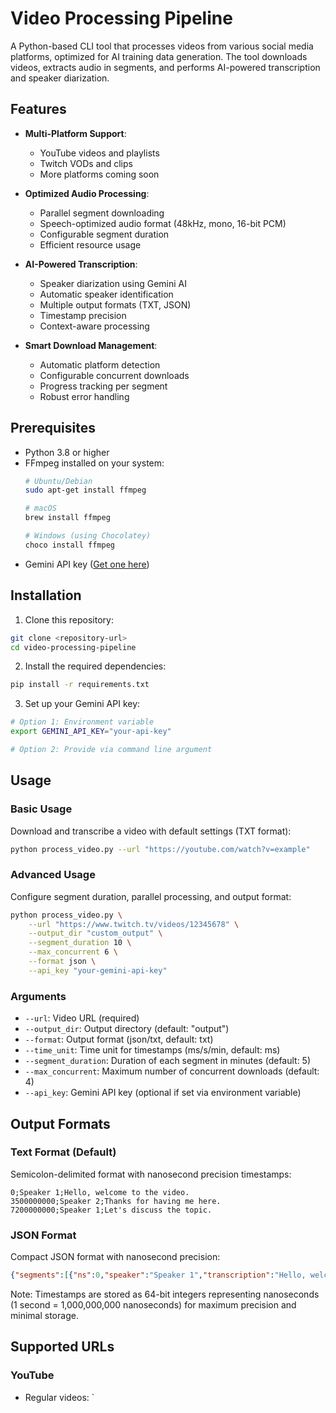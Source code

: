 # Video Processing Pipeline

A Python-based CLI tool that processes videos from various social media platforms, optimized for AI training data generation. The tool downloads videos, extracts audio in segments, and performs AI-powered transcription and speaker diarization.

## Features

- **Multi-Platform Support**:
  - YouTube videos and playlists
  - Twitch VODs and clips
  - More platforms coming soon

- **Optimized Audio Processing**:
  - Parallel segment downloading
  - Speech-optimized audio format (48kHz, mono, 16-bit PCM)
  - Configurable segment duration
  - Efficient resource usage

- **AI-Powered Transcription**:
  - Speaker diarization using Gemini AI
  - Automatic speaker identification
  - Multiple output formats (TXT, JSON)
  - Timestamp precision
  - Context-aware processing

- **Smart Download Management**:
  - Automatic platform detection
  - Configurable concurrent downloads
  - Progress tracking per segment
  - Robust error handling

## Prerequisites

- Python 3.8 or higher
- FFmpeg installed on your system:
  ```bash
  # Ubuntu/Debian
  sudo apt-get install ffmpeg

  # macOS
  brew install ffmpeg

  # Windows (using Chocolatey)
  choco install ffmpeg
  ```
- Gemini API key ([Get one here](https://makersuite.google.com/app/apikey))

## Installation

1. Clone this repository:
```bash
git clone <repository-url>
cd video-processing-pipeline
```

2. Install the required dependencies:
```bash
pip install -r requirements.txt
```

3. Set up your Gemini API key:
```bash
# Option 1: Environment variable
export GEMINI_API_KEY="your-api-key"

# Option 2: Provide via command line argument
```

## Usage

### Basic Usage

Download and transcribe a video with default settings (TXT format):
```bash
python process_video.py --url "https://youtube.com/watch?v=example"
```

### Advanced Usage

Configure segment duration, parallel processing, and output format:
```bash
python process_video.py \
    --url "https://www.twitch.tv/videos/12345678" \
    --output_dir "custom_output" \
    --segment_duration 10 \
    --max_concurrent 6 \
    --format json \
    --api_key "your-gemini-api-key"
```

### Arguments

- `--url`: Video URL (required)
- `--output_dir`: Output directory (default: "output")
- `--format`: Output format (json/txt, default: txt)
- `--time_unit`: Time unit for timestamps (ms/s/min, default: ms)
- `--segment_duration`: Duration of each segment in minutes (default: 5)
- `--max_concurrent`: Maximum number of concurrent downloads (default: 4)
- `--api_key`: Gemini API key (optional if set via environment variable)

## Output Formats

### Text Format (Default)
Semicolon-delimited format with nanosecond precision timestamps:
```
0;Speaker 1;Hello, welcome to the video.
3500000000;Speaker 2;Thanks for having me here.
7200000000;Speaker 1;Let's discuss the topic.
```

### JSON Format
Compact JSON format with nanosecond precision:
```json
{"segments":[{"ns":0,"speaker":"Speaker 1","transcription":"Hello, welcome to the video."},{"ns":3500000000,"speaker":"Speaker 2","transcription":"Thanks for having me here."}]}
```

Note: Timestamps are stored as 64-bit integers representing nanoseconds (1 second = 1,000,000,000 nanoseconds) for maximum precision and minimal storage.

## Supported URLs

### YouTube
- Regular videos: `
